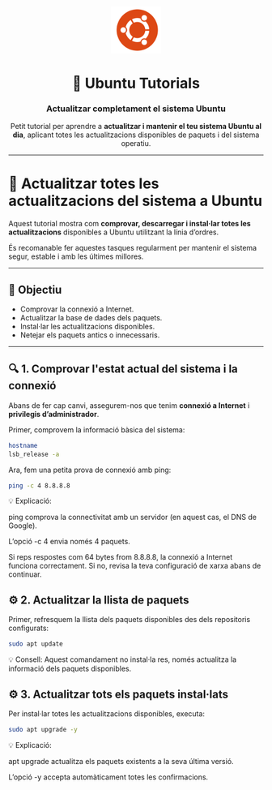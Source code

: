 <div align="center">

<img src="/img/logo_ubuntu.png" alt="Logo Ubuntu" width="100"/>

# 🐧 Ubuntu Tutorials  
### Actualitzar completament el sistema Ubuntu

Petit tutorial per aprendre a **actualitzar i mantenir el teu sistema Ubuntu al dia**, aplicant totes les actualitzacions disponibles de paquets i del sistema operatiu.

---

</div>

# 🔄 Actualitzar totes les actualitzacions del sistema a Ubuntu

Aquest tutorial mostra com **comprovar, descarregar i instal·lar totes les actualitzacions** disponibles a Ubuntu utilitzant la línia d’ordres.

És recomanable fer aquestes tasques regularment per mantenir el sistema segur, estable i amb les últimes millores.

---

## 🧩 Objectiu

- Comprovar la connexió a Internet.  
- Actualitzar la base de dades dels paquets.  
- Instal·lar les actualitzacions disponibles.  
- Netejar els paquets antics o innecessaris.

---

## 🔍 1. Comprovar l'estat actual del sistema i la connexió

Abans de fer cap canvi, assegurem-nos que tenim **connexió a Internet** i **privilegis d’administrador**.

Primer, comprovem la informació bàsica del sistema:

```bash
hostname
lsb_release -a
```
Ara, fem una petita prova de connexió amb ping:

```bash
ping -c 4 8.8.8.8
```

💡 Explicació:

ping comprova la connectivitat amb un servidor (en aquest cas, el DNS de Google).

L’opció -c 4 envia només 4 paquets.

Si reps respostes com 64 bytes from 8.8.8.8, la connexió a Internet funciona correctament.
Si no, revisa la teva configuració de xarxa abans de continuar.

## ⚙️ 2. Actualitzar la llista de paquets

Primer, refresquem la llista dels paquets disponibles des dels repositoris configurats:

```bash
sudo apt update
```

💡 Consell:
Aquest comandament no instal·la res, només actualitza la informació dels paquets disponibles.

## ⚙️ 3. Actualitzar tots els paquets instal·lats

Per instal·lar totes les actualitzacions disponibles, executa:

```bash
sudo apt upgrade -y
```

💡 Explicació:

apt upgrade actualitza els paquets existents a la seva última versió.

L’opció -y accepta automàticament totes les confirmacions.
